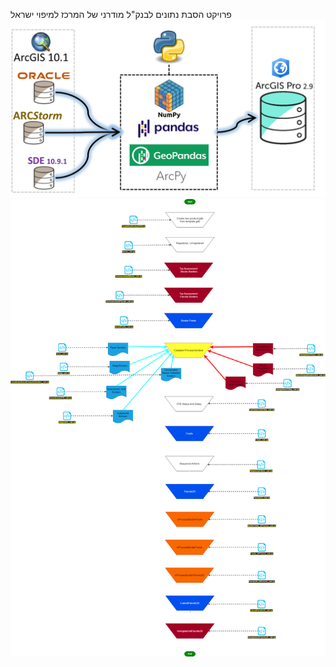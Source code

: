 פרויקט הסבת נתונים לבנק"ל מודרני של המרכז למיפוי ישראל
![flow](https://github.com/OfirMazor/CadastreDataBaseConversion/blob/main/images/%D7%98%D7%9B%D7%A0%D7%99%D7%A7%D7%AA%20%D7%94%D7%A1%D7%91%D7%AA%20%D7%A0%D7%AA%D7%95%D7%A0%D7%99%D7%9D.png)
![codeflow](https://github.com/OfirMazor/CadastreDataBaseConversion/blob/main/Documentation/WorkFlowChart.drawio.png)
